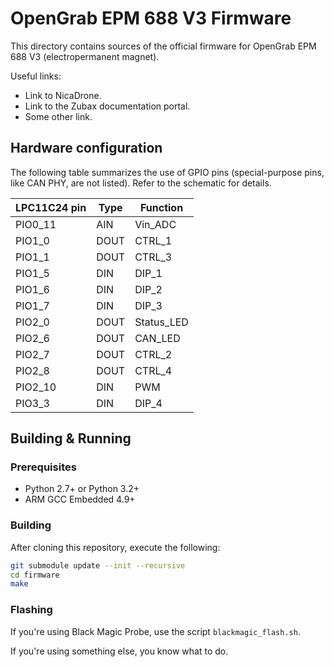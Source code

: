 OpenGrab EPM 688 V3 Firmware
============================

This directory contains sources of the official firmware for OpenGrab EPM 688 V3 (electropermanent magnet).

Useful links:

* Link to NicaDrone.
* Link to the Zubax documentation portal.
* Some other link.

## Hardware configuration

The following table summarizes the use of GPIO pins (special-purpose pins, like CAN PHY, are not listed).
Refer to the schematic for details.

| LPC11C24 pin | Type      | Function                           |
| ------------ | --------- | ---------------------------------- |
|   PIO0_11    | AIN       | Vin_ADC
|   PIO1_0     | DOUT      | CTRL_1
|   PIO1_1     | DOUT      | CTRL_3
|   PIO1_5     | DIN       | DIP_1
|   PIO1_6     | DIN       | DIP_2
|   PIO1_7     | DIN       | DIP_3
|   PIO2_0     | DOUT      | Status_LED
|   PIO2_6     | DOUT      | CAN_LED
|   PIO2_7     | DOUT      | CTRL_2
|   PIO2_8     | DOUT      | CTRL_4
|   PIO2_10    | DIN       | PWM
|   PIO3_3     | DIN       | DIP_4

## Building & Running

### Prerequisites

* Python 2.7+ or Python 3.2+
* ARM GCC Embedded 4.9+

### Building

After cloning this repository, execute the following:

```bash
git submodule update --init --recursive
cd firmware
make
```

### Flashing

If you're using Black Magic Probe, use the script `blackmagic_flash.sh`.

If you're using something else, you know what to do.
